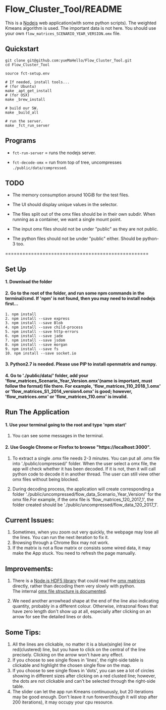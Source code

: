 # Flow_Cluster_Tool/README


This is a [Nodejs](https://docs.npmjs.com/getting-started/installing-node)
web application(with some python scripts). The weighted
Kmeans algorithm is used. The important data is not
here. You should use your own
``flow_matrices_SCENARIO_YEAR_VERSION.omx`` file.

## Quickstart

```
git clone git@github.com:yueMaHello/Flow_Cluster_Tool.git
cd Flow_Cluster_Tool

source fct-setup.env

# If needed, install tools...
# (for Ubuntu)
make _apt_get_install
# (for OSX)
make _brew_install

# build our SW.
make _build_all

# run the server.
make _fct_run_server
```

Programs
--------------------------------------------------

- ``fct-run-server`` = runs the nodejs server.

- ``fct-decode-omx`` = run from top of tree, uncompresses ``./public/data/compressed``.


TODO
--------------------------------------------------

- The memory consumption around 10GiB for the test files.

- The UI should display unique values in the selector.

- The files split out of the omx files should be in their own subdir.
  When running as a container, we want a single mount point.
  
- The input omx files should not be under "public" as they are not public.

- The python files should not be under "public" either.
  Should be python-3 too.


==================================================

## Set Up

#### 1. Download the folder

#### 2. Go to the root of the folder, and run some npm commands in the terminal/cmd. If 'npm' is not found, then you may need to install nodejs first...

    1. npm install
    2. npm install --save express
    3. npm install --save Blob
    4. npm install --save child-process
    5. npm install --save http-errors
    6. npm install --save jade
    7. npm install --save jsdom
    8. npm install --save morgan
    9. npm install --save fs
    10. npm install --save socket.io
       
#### 3. Python2.7 is needed. Please use PIP to install openmatrix and numpy.

#### 4. Go to './public/data/' folder, add your 'flow_matrices_Scenario_Year_Version.omx'(name is important, must follow the format) file there. For example, 'flow_matrices_110_2018_1.omx' or 'flow_matrices_S1_2014_version4.omx' is good; however, 'flow_matrices.omx' or 'flow_matrices_110.omx' is invalid.

## Run The Application

#### 1. Use your terminal going to the root and type 'npm start'

1. You can see some messages in the terminal.

#### 2. Use Google Chrome or Firefox to browse "https://localhost:3000".

1. To extract a single .omx file needs 2-3 minutes. You can put all .omx file into './public/compressed/' folder. When the user select a omx file, the app will check whether it has been decoded. If it is not, then it will call python code to decode it in another thread. The user can still view other omx files without being blocked.

2. During decoding process, the application will create corresponding a folder './public/uncompressed/flow_data_Scenario_Year_Version/' for the omx file.For example, if the omx file is 'flow_matrices_120_2017_1', the folder created should be './public/uncompressed/flow_data_120_2017_1'.

## Current Issues:

1. Sometimes, when you zoom out very quickly, the webpage may lose all the lines. You can run the next iteration to fix it.
2. Browsing through a Chrome Box may not work.
3. If the matrix is not a flow matrix or consists some wired data, it may make the App stuck. You need to refresh the page manually. 

## Improvements:
1. There is a [Node.js HDF5 library](https://www.npmjs.com/package/hdf5) that could read the [omx matrices](https://github.com/osPlanning/omx) directly, rather than decoding them very slowly with python.  
The internal [omx file structure is documented](https://github.com/osPlanning/omx/wiki/Specification).

2. We need another arrowhead shape at the end of the line also indicating quantity, probably in a different colour. Otherwise, intrazonal flows that have zero length don't show up at all, especially after
clicking on an arrow for see the detailed lines or dots. 

## Some Tips:

1. All the lines are clickable, no matter it is a blue(single) line or red(clustered) line, but you have to click on the central of the line precisely. Clicking on the arrow won't have any effect.
2. If you choose to see single flows in 'lines', the right-side table is clickable and highlight the chosen single flow on the map.
3. If you choose to see single flows in 'dots', you can see a lot of circles showing in different sizes after clicking on a red clusted line; however, the dots are not clickable and can't be selected through the right-side table.
4. The slider can let the app run Kmeans continuously, but 20 iterations may be good enough. Don't leave it run forever(though it will stop after 200 iterations), it may occupy your cpu resource.
